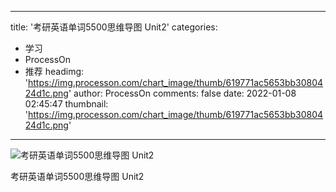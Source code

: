 
---
title: '考研英语单词5500思维导图 Unit2'
categories: 
 - 学习
 - ProcessOn
 - 推荐
headimg: 'https://img.processon.com/chart_image/thumb/619771ac5653bb3080424d1c.png'
author: ProcessOn
comments: false
date: 2022-01-08 02:45:47
thumbnail: 'https://img.processon.com/chart_image/thumb/619771ac5653bb3080424d1c.png'
---

<div>   
<img class="thumb" alt="考研英语单词5500思维导图 Unit2" src="https://img.processon.com/chart_image/thumb/619771ac5653bb3080424d1c.png" referrerpolicy="no-referrer">
<p>考研英语单词5500思维导图 Unit2</p>  
</div>
            